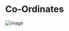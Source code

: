 # Co-Ordinates


![image](https://github.com/user-attachments/assets/860e5611-3fd8-4ed4-a33b-d0b0c654c846)
